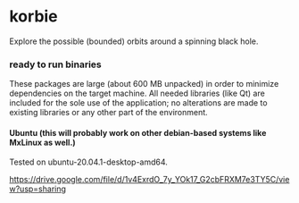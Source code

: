 # korbie
Explore the possible (bounded) orbits around a spinning black hole.

### ready to run binaries
These packages are large (about 600 MB unpacked) in order to minimize dependencies on the target machine.
All needed libraries (like Qt) are included for the sole use of the application; no alterations are made
to existing libraries or any other part of the environment.

#### Ubuntu (this will probably work on other debian-based systems like MxLinux as well.)
Tested on ubuntu-20.04.1-desktop-amd64.

https://drive.google.com/file/d/1v4ExrdO_7y_YOk17_G2cbFRXM7e3TY5C/view?usp=sharing
